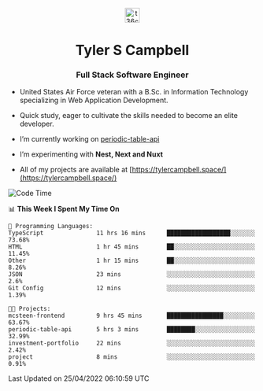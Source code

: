 <p align="center">
<a href="https://www.linkedin.com/in/t36campbell" target="blank"><img align="center" src="https://ik.imagekit.io/t36campbell/Portfolio/linkedin.png.original_m8bbGgPh6.png" alt="t36campbell" height="30" width="30" /></a>
</p>
<h1 align="center">Tyler S Campbell</h1>
<h3 align="center">Full Stack Software Engineer</h3>

* United States Air Force veteran with a B.Sc. in Information Technology specializing in Web Application Development. 

* Quick study, eager to cultivate the skills needed to become an elite developer.

* I’m currently working on [periodic-table-api](https://github.com/t36campbell/periodic-table-api)

* I’m experimenting with **Nest, Next and Nuxt**

* All of my projects are available at [https://tylercampbell.space/](https://tylercampbell.space/)

<!--START_SECTION:waka-->
![Code Time](http://img.shields.io/badge/Code%20Time-1%2C589%20hrs%2039%20mins-blue)

📊 **This Week I Spent My Time On** 

```text
💬 Programming Languages: 
TypeScript               11 hrs 16 mins      ██████████████████░░░░░░░   73.68% 
HTML                     1 hr 45 mins        ██░░░░░░░░░░░░░░░░░░░░░░░   11.45% 
Other                    1 hr 15 mins        ██░░░░░░░░░░░░░░░░░░░░░░░   8.26% 
JSON                     23 mins             ░░░░░░░░░░░░░░░░░░░░░░░░░   2.6% 
Git Config               12 mins             ░░░░░░░░░░░░░░░░░░░░░░░░░   1.39%

🐱‍💻 Projects: 
mcsteen-frontend         9 hrs 45 mins       ████████████████░░░░░░░░░   63.67% 
periodic-table-api       5 hrs 3 mins        ████████░░░░░░░░░░░░░░░░░   32.99% 
investment-portfolio     22 mins             ░░░░░░░░░░░░░░░░░░░░░░░░░   2.42% 
project                  8 mins              ░░░░░░░░░░░░░░░░░░░░░░░░░   0.91%

```


 Last Updated on 25/04/2022 06:10:59 UTC
<!--END_SECTION:waka-->
